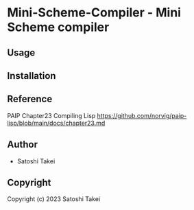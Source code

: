 # Mini-Scheme-Compiler - Mini Scheme compiler

## Usage

## Installation

## Reference
PAIP Chapter23 Compiling Lisp
https://github.com/norvig/paip-lisp/blob/main/docs/chapter23.md

## Author

* Satoshi Takei

## Copyright

Copyright (c) 2023 Satoshi Takei
